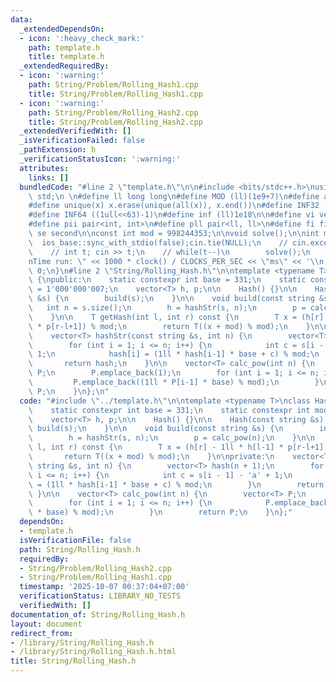 ```yaml
---
data:
  _extendedDependsOn:
  - icon: ':heavy_check_mark:'
    path: template.h
    title: template.h
  _extendedRequiredBy:
  - icon: ':warning:'
    path: String/Problem/Rolling_Hash1.cpp
    title: String/Problem/Rolling_Hash1.cpp
  - icon: ':warning:'
    path: String/Problem/Rolling_Hash2.cpp
    title: String/Problem/Rolling_Hash2.cpp
  _extendedVerifiedWith: []
  _isVerificationFailed: false
  _pathExtension: h
  _verificationStatusIcon: ':warning:'
  attributes:
    links: []
  bundledCode: "#line 2 \"template.h\"\n\n#include <bits/stdc++.h>\nusing namespace\
    \ std;\n \n#define ll long long\n#define MOD (ll)(1e9+7)\n#define all(x) (x).begin(),(x).end()\n\
    #define unique(x) x.erase(unique(all(x)), x.end())\n#define INF32 ((1ull<<31)-1)\n\
    #define INF64 ((1ull<<63)-1)\n#define inf (ll)1e18\n\n#define vi vector<int>\n\
    #define pii pair<int, int>\n#define pll pair<ll, ll>\n#define fi first\n#define\
    \ se second\n\nconst int mod = 998244353;\n\nvoid solve();\n\nint main(){\n  \
    \  ios_base::sync_with_stdio(false);cin.tie(NULL);\n    // cin.exceptions(cin.failbit);\n\
    \    // int t; cin >> t;\n    // while(t--)\n        solve();\n    cerr << \"\\\
    nTime run: \" << 1000 * clock() / CLOCKS_PER_SEC << \"ms\" << '\\n';\n    return\
    \ 0;\n}\n#line 2 \"String/Rolling_Hash.h\"\n\ntemplate <typename T>\nclass Hash\
    \ {\npublic:\n    static constexpr int base = 331;\n    static constexpr int mod\
    \ = 1'000'000'007;\n    vector<T> h, p;\n\n    Hash() {}\n\n    Hash(const string\
    \ &s) {\n        build(s);\n    }\n\n    void build(const string &s) {\n     \
    \   int n = s.size();\n        h = hashStr(s, n);\n        p = calc_pow(n);\n\
    \    }\n\n    T getHash(int l, int r) const {\n        T x = (h[r] - 1ll * h[l-1]\
    \ * p[r-l+1]) % mod;\n        return T((x + mod) % mod);\n    }\n\nprivate:\n\
    \    vector<T> hashStr(const string &s, int n) {\n        vector<T> hash(n + 1);\n\
    \        for (int i = 1; i <= n; i++) {\n            int c = s[i - 1] - 'a' +\
    \ 1;\n            hash[i] = (1ll * hash[i-1] * base + c) % mod;\n        }\n \
    \       return hash;\n    }\n\n    vector<T> calc_pow(int n) {\n        vector<T>\
    \ P;\n        P.emplace_back(1);\n        for (int i = 1; i <= n; i++) {\n   \
    \         P.emplace_back((1ll * P[i-1] * base) % mod);\n        }\n        return\
    \ P;\n    }\n};\n"
  code: "#include \"../template.h\"\n\ntemplate <typename T>\nclass Hash {\npublic:\n\
    \    static constexpr int base = 331;\n    static constexpr int mod = 1'000'000'007;\n\
    \    vector<T> h, p;\n\n    Hash() {}\n\n    Hash(const string &s) {\n       \
    \ build(s);\n    }\n\n    void build(const string &s) {\n        int n = s.size();\n\
    \        h = hashStr(s, n);\n        p = calc_pow(n);\n    }\n\n    T getHash(int\
    \ l, int r) const {\n        T x = (h[r] - 1ll * h[l-1] * p[r-l+1]) % mod;\n \
    \       return T((x + mod) % mod);\n    }\n\nprivate:\n    vector<T> hashStr(const\
    \ string &s, int n) {\n        vector<T> hash(n + 1);\n        for (int i = 1;\
    \ i <= n; i++) {\n            int c = s[i - 1] - 'a' + 1;\n            hash[i]\
    \ = (1ll * hash[i-1] * base + c) % mod;\n        }\n        return hash;\n   \
    \ }\n\n    vector<T> calc_pow(int n) {\n        vector<T> P;\n        P.emplace_back(1);\n\
    \        for (int i = 1; i <= n; i++) {\n            P.emplace_back((1ll * P[i-1]\
    \ * base) % mod);\n        }\n        return P;\n    }\n};"
  dependsOn:
  - template.h
  isVerificationFile: false
  path: String/Rolling_Hash.h
  requiredBy:
  - String/Problem/Rolling_Hash2.cpp
  - String/Problem/Rolling_Hash1.cpp
  timestamp: '2025-10-07 00:37:04+07:00'
  verificationStatus: LIBRARY_NO_TESTS
  verifiedWith: []
documentation_of: String/Rolling_Hash.h
layout: document
redirect_from:
- /library/String/Rolling_Hash.h
- /library/String/Rolling_Hash.h.html
title: String/Rolling_Hash.h
---
```

